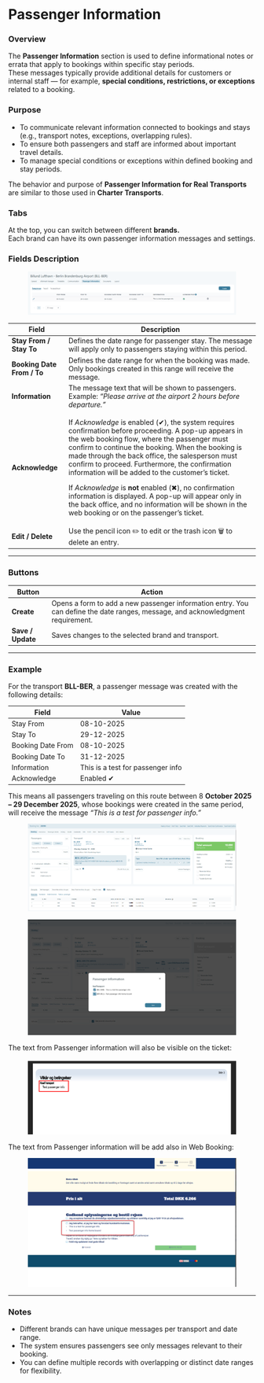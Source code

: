 # Passenger Information

### **Overview**

The **Passenger Information** section is used to define informational notes or errata that apply to bookings within specific stay periods.\
These messages typically provide additional details for customers or internal staff — for example, **special conditions, restrictions, or exceptions** related to a booking.

### **Purpose**

* To communicate relevant information connected to bookings and stays (e.g., transport notes, exceptions, overlapping rules).
* To ensure both passengers and staff are informed about important travel details.
* To manage special conditions or exceptions within defined booking and stay periods.

The behavior and purpose of **Passenger Information for Real Transports** are similar to those used in **Charter Transports**.

### **Tabs**

At the top, you can switch between different **brands.**\
Each brand can have its own passenger information messages and settings.

### **Fields Description**

<figure><img src="../.gitbook/assets/image (3) (1).png" alt=""><figcaption></figcaption></figure>

| **Field**                  | **Description**                                                                                                                                                                                                                                                                                                                                                                                                                                                                                                                                                                                                                  |
| -------------------------- | -------------------------------------------------------------------------------------------------------------------------------------------------------------------------------------------------------------------------------------------------------------------------------------------------------------------------------------------------------------------------------------------------------------------------------------------------------------------------------------------------------------------------------------------------------------------------------------------------------------------------------- |
| **Stay From / Stay To**    | Defines the date range for passenger stay. The message will apply only to passengers staying within this period.                                                                                                                                                                                                                                                                                                                                                                                                                                                                                                                 |
| **Booking Date From / To** | Defines the date range for when the booking was made. Only bookings created in this range will receive the message.                                                                                                                                                                                                                                                                                                                                                                                                                                                                                                              |
| **Information**            | The message text that will be shown to passengers. Example: _“Please arrive at the airport 2 hours before departure.”_                                                                                                                                                                                                                                                                                                                                                                                                                                                                                                           |
| **Acknowledge**            | <p>If <em>Acknowledge</em> is enabled (✔), the system requires confirmation before proceeding. A pop-up appears in the web booking flow, where the passenger must confirm to continue the booking. When the booking is made through the back office, the salesperson must confirm to proceed. Furthermore, the confirmation information will be added to the customer’s ticket.</p><p>If <em>Acknowledge</em> is <strong>not</strong> enabled (✖), no confirmation information is displayed. A pop-up will appear only in the back office, and no information will be shown in the web booking or on the passenger’s ticket.</p> |
| **Edit / Delete**          | Use the pencil icon ✏️ to edit or the trash icon 🗑️ to delete an entry.                                                                                                                                                                                                                                                                                                                                                                                                                                                                                                                                                         |

***

### **Buttons**

| **Button**        | **Action**                                                                                                                      |
| ----------------- | ------------------------------------------------------------------------------------------------------------------------------- |
| **Create**        | Opens a form to add a new passenger information entry. You can define the date ranges, message, and acknowledgment requirement. |
| **Save / Update** | Saves changes to the selected brand and transport.                                                                              |

***

### **Example**

For the transport **BLL-BER**, a passenger message was created with the following details:

| **Field**         | **Value**                         |
| ----------------- | --------------------------------- |
| Stay From         | 08-10-2025                        |
| Stay To           | 29-12-2025                        |
| Booking Date From | 08-10-2025                        |
| Booking Date To   | 31-12-2025                        |
| Information       | This is a test for passenger info |
| Acknowledge       | Enabled ✔                         |

This means all passengers traveling on this route between 8 **October 2025 – 29 December 2025**, whose bookings were created in the same period, will receive the message _“This is a test for passenger info.”_

<figure><img src="../.gitbook/assets/image (1) (1) (1).png" alt=""><figcaption></figcaption></figure>

<figure><img src="../.gitbook/assets/image (2) (1) (1).png" alt=""><figcaption></figcaption></figure>

The text from Passenger information will also be visible on the ticket:

<figure><img src="../.gitbook/assets/image (3) (1) (1) (1) (1) (1) (1) (1) (1).png" alt=""><figcaption></figcaption></figure>

The text from Passenger information will be add also in Web Booking:

<figure><img src="../.gitbook/assets/image (3) (1) (1).png" alt=""><figcaption></figcaption></figure>

***

### **Notes**

* Different brands can have unique messages per transport and date range.
* The system ensures passengers see only messages relevant to their booking.
* You can define multiple records with overlapping or distinct date ranges for flexibility.

